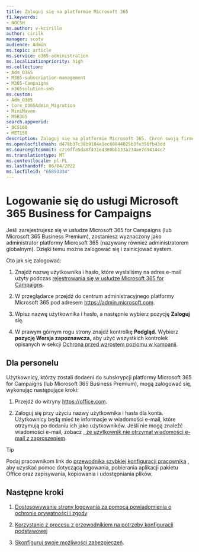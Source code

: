 ```yaml
---
title: Zaloguj się na platformie Microsoft 365
f1.keywords:
- NOCSH
ms.author: v-kcirillo
author: cirilk
manager: scotv
audience: Admin
ms.topic: article
ms.service: o365-administration
ms.localizationpriority: high
ms.collection:
- Adm_O365
- M365-subscription-management
- M365-Campaigns
- m365solution-smb
ms.custom:
- Adm_O365
- Core_O365Admin_Migration
- MiniMaven
- MSB365
search.appverid:
- BCS160
- MET150
description: Zaloguj się na platformie Microsoft 365. Chroń swoją firmę, praktykę lub kampanię przed zagrożeniami cyberbezpieczeństwa, pocztą e-mail, danymi i komunikacją.
ms.openlocfilehash: d478b37c38b9184e1ec60844025b3fe356fb43dd
ms.sourcegitcommit: c216ffa5da8f431e4380bb133a234ae7d94144c7
ms.translationtype: MT
ms.contentlocale: pl-PL
ms.lasthandoff: 06/04/2022
ms.locfileid: "65893334"
---
```

# <a name="sign-in-to-microsoft-365-business-for-campaigns"></a>Logowanie się do usługi Microsoft 365 Business for Campaigns

Jeśli zarejestrujesz się w usłudze Microsoft 365 for Campaigns (lub Microsoft 365 Business Premium), zostaniesz wyznaczony jako administrator platformy Microsoft 365 (nazywany również administratorem globalnym). Dzięki temu można zalogować się i zainicjować system. 

Oto jak się zalogować:

1. Znajdź nazwę użytkownika i hasło, które wysłaliśmy na adres e-mail użyty podczas [rejestrowania się w usłudze Microsoft 365 for Campaigns](m365-campaigns-sign-up.md).

2. W przeglądarce przejdź do centrum administracyjnego platformy Microsoft 365 pod adresem <a href="https://go.microsoft.com/fwlink/p/?linkid=837890" target="_blank">https://admin.microsoft.com</a>.

3. Wpisz nazwę użytkownika i hasło, a następnie wybierz pozycję **Zaloguj** się.

4. W prawym górnym rogu strony znajdź kontrolkę **Podgląd.** Wybierz **pozycję Wersja zapoznawcza,** aby użyć wszystkich kontrolek opisanych w sekcji [Ochrona przed wzrostem poziomu w kampanii](m365bp-security-overview.md).

## <a name="for-staff"></a>Dla personelu

Użytkownicy, którzy zostali dodaeni do subskrypcji platformy Microsoft 365 for Campaigns (lub Microsoft 365 Business Premium), mogą zalogować się, wykonując następujące kroki:

1. Przejdź do witryny <a href="https://office.com" target="_blank">https://office.com</a>.

2. Zaloguj się przy użyciu nazwy użytkownika i hasła dla konta. Użytkownicy będą mieć te informacje w wiadomości e-mail, które otrzymują po dodaniu ich jako użytkowników. Jeśli nie mogą znaleźć wiadomości e-mail, zobacz [, że użytkownik nie otrzymał wiadomości e-mail z zaproszeniem](../admin/simplified-signup/admin-invite-business-standard.md#i-shared-an-email-invite-but-the-user-didnt-receive-the-email).

> [!TIP]
> Podaj pracownikom link do [przewodnika szybkiej konfiguracji pracownika](../admin/setup/employee-quick-setup.md) , aby uzyskać pomoc dotyczącą logowania, pobierania aplikacji pakietu Office oraz zapisywania, kopiowania i udostępniania plików.

## <a name="next-steps"></a>Następne kroki

1. [Dostosowywanie strony logowania za pomocą powiadomienia o ochronie prywatności i zgody](m365-customize-sign-in.md)

2. [Korzystanie z procesu z przewodnikiem na potrzeby konfiguracji podstawowej](m365bp-setup.md)

3. [Skonfiguruj swoje możliwości zabezpieczeń](m365bp-security-overview.md).

